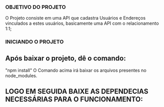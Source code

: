 ### OBJETIVO DO PROJETO
O Projeto consiste em uma API que cadastra Usuários e Endereços vinculados a estes usuários, basicamente uma API com o relacionamento 1:1;

### INICIANDO O PROJETO
## Após baixar o projeto, dê o comando:
"npm install"
O Comando acima irá baixar os arquivos presentes no node_modules.

## LOGO EM SEGUIDA BAIXE AS DEPENDECIAS NECESSÁRIAS PARA O FUNCIONAMENTO:


